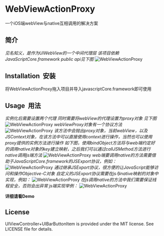 # WebViewActionProxy

一个iOS端webView与native互相调用的解决方案

## 简介

*见名知义，是作为UIWebView的一个中间代理层*
*该项目依赖JavaScriptCore.framework*
*public api见下图*
![WebViewActionProxy][image-1]

## Installation &nbsp;安装
将WebViewActionProxy拖入项目并导入javascriptCore.framework即可使用

## Usage &nbsp;用法

*实例化后需要设置两个代理*
*同时需要将webView的代理设置为proxy对象*
*见下图*
![WebViewActionProxy][image-2]
*webViewProxy对象有一个协议方法*
![WebViewActionProxy][image-3]
*该方法中会抛出proxy对象，当前webView，以及JSContext对象，在该方法中可以直接使用context进行操作，当然也可以使用proxy提供的实例方法进行操作*
*如下图，使用bindObject方法将与web端约定好的调用native对象的key建立映射，之后我们可以通过callJSMethod方法进行native调用js端方法*
![WebViewActionProxy][image-4]
*web端要调用native的方法需要借助于JavaScriptCore.framework的JSExport协议，例如：*
![WebViewActionProxy][image-5]
*通过继承JSExport协议，很方便的让JavaScript能够访问和操作Objective-C对象*
*自定义的JSExport协议需要在js与native映射的对象中实现，例如：*
![WebViewActionProxy][image-6]
*在js调用native的方法中我们需要保证线程安全，否则会出异常*
*js端实现举例：*
![WebViewActionProxy][image-7]

__详细请看Demo__

## License
UIViewController+UIBarButtonItem is provided under the MIT license. See LICENSE file for details.

[image-1]:	https://github.com/wangcy90/WebViewActionProxy/blob/master/images/image.png
[image-2]:	https://github.com/wangcy90/WebViewActionProxy/blob/master/images/image1.png
[image-3]:	https://github.com/wangcy90/WebViewActionProxy/blob/master/images/image2.png
[image-4]:	https://github.com/wangcy90/WebViewActionProxy/blob/master/images/image3.png
[image-5]:	https://github.com/wangcy90/WebViewActionProxy/blob/master/images/image4.png
[image-6]:	https://github.com/wangcy90/WebViewActionProxy/blob/master/images/image5.png
[image-7]:	https://github.com/wangcy90/WebViewActionProxy/blob/master/images/image6.png